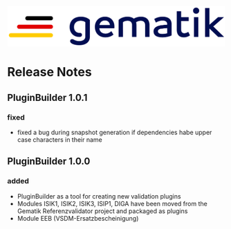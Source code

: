 ![gematik GmbH](docs/Gematik_Logo_Flag.png)

# Release Notes

## PluginBuilder 1.0.1

### fixed
- fixed a bug during snapshot generation if dependencies habe upper case characters in their name


## PluginBuilder 1.0.0

### added
- PluginBuilder as a tool for creating new validation plugins
- Modules ISIK1, ISIK2, ISIK3, ISIP1, DIGA have been moved from the Gematik Referenzvalidator project and packaged as plugins
- Module EEB (VSDM-Ersatzbescheinigung)